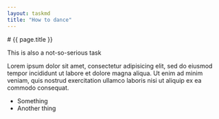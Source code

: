 ```yaml
---
layout: taskmd
title: "How to dance"
---
```


<article data-hd-class="task">
# {{ page.title }}

This is also a not-so-serious task

<section data-hd-class="task/context">

Lorem ipsum dolor sit amet, consectetur adipisicing elit, sed do eiusmod tempor incididunt ut labore et dolore magna aliqua. Ut enim ad minim veniam, quis nostrud exercitation ullamco laboris nisi ut aliquip ex ea commodo consequat. 

</section>

<section data-hd-class="task/steps-informal">

* Something
* Another thing


</section>


</article>